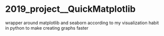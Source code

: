 # 2019_project__QuickMatplotlib
wrapper around matplotlib and seaborn according to my visualization habit in python to make creating graphs faster
